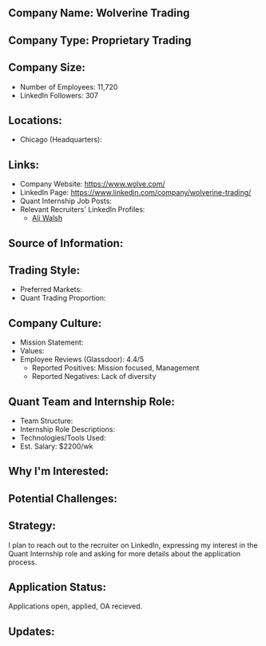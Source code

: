 ## Company Name: Wolverine Trading

## Company Type: Proprietary Trading

## Company Size:
- Number of Employees: 11,720
- LinkedIn Followers: 307

## Locations:
- Chicago (Headquarters): 

## Links:
- Company Website: https://www.wolve.com/
- LinkedIn Page: https://www.linkedin.com/company/wolverine-trading/
- Quant Internship Job Posts: 
- Relevant Recruiters' LinkedIn Profiles: 
  - [Ali Walsh](https://www.linkedin.com/in/alimwalsh/)

## Source of Information:

## Trading Style:
- Preferred Markets: 
- Quant Trading Proportion: 

## Company Culture:
- Mission Statement: 
- Values: 
- Employee Reviews (Glassdoor): 4.4/5
  - Reported Positives: Mission focused, Management
  - Reported Negatives: Lack of diversity

## Quant Team and Internship Role:
- Team Structure: 
- Internship Role Descriptions: 
- Technologies/Tools Used: 
- Est. Salary: $2200/wk

## Why I'm Interested:

## Potential Challenges: 

## Strategy:
I plan to reach out to the recruiter on LinkedIn, expressing my interest in the Quant Internship role and asking for more details about the application process.

## Application Status:
Applications open, applied, OA recieved.

## Updates:
